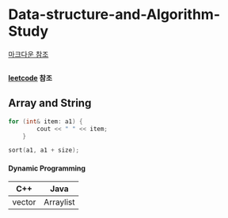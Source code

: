 # Data-structure-and-Algorithm-Study

[마크다운 참조](https://namu.wiki/w/마크다운)
```C

```
**[leetcode](https://leetcode.com) 참조**

## Array and String

```C
for (int& item: a1) {
        cout << " " << item;
    }
```
```C
sort(a1, a1 + size);
```

#### Dynamic Programming
|<center>C++</center> | <center>Java</center> | 
|--------|-------|
|<center>vector</center> | <center>Arraylist</center> |
